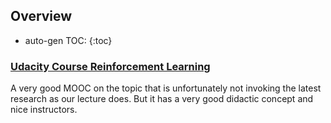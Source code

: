 ## Overview
* auto-gen TOC:
{:toc}

### [Udacity Course Reinforcement Learning](https://classroom.udacity.com/courses/ud600)
A very good MOOC on the topic that is unfortunately not invoking the latest research as our lecture does. But it has a very good didactic concept and nice instructors.
